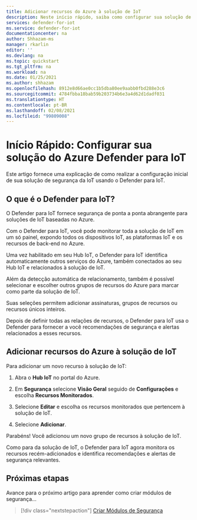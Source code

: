 ```yaml
---
title: Adicionar recursos do Azure à solução de IoT
description: Neste início rápido, saiba como configurar sua solução de IoT de ponta a ponta usando o Azure Defender para IoT.
services: defender-for-iot
ms.service: defender-for-iot
documentationcenter: na
author: Shhazam-ms
manager: rkarlin
editor: ''
ms.devlang: na
ms.topic: quickstart
ms.tgt_pltfrm: na
ms.workload: na
ms.date: 01/25/2021
ms.author: shhazam
ms.openlocfilehash: 8912e8d66ae0cc1b5dba80ee9aabb0fbd288e3c6
ms.sourcegitcommit: 4784fbba18bab59b203734b6e3a4d62d1dadf031
ms.translationtype: HT
ms.contentlocale: pt-BR
ms.lasthandoff: 02/08/2021
ms.locfileid: "99809008"
---
```

# <a name="quickstart-configure-your-azure-defender-for-iot-solution"></a>Início Rápido: Configurar sua solução do Azure Defender para IoT

Este artigo fornece uma explicação de como realizar a configuração inicial de sua solução de segurança da IoT usando o Defender para IoT.

## <a name="what-is-defender-for-iot"></a>O que é o Defender para IoT?

O Defender para IoT fornece segurança de ponta a ponta abrangente para soluções de IoT baseadas no Azure.

Com o Defender para IoT, você pode monitorar toda a solução de IoT em um só painel, expondo todos os dispositivos IoT, as plataformas IoT e os recursos de back-end no Azure.

Uma vez habilitado em seu Hub IoT, o Defender para IoT identifica automaticamente outros serviços do Azure, também conectados ao seu Hub IoT e relacionados à solução de IoT.

Além da detecção automática de relacionamento, também é possível selecionar e escolher outros grupos de recursos do Azure para marcar como parte da solução de IoT.

Suas seleções permitem adicionar assinaturas, grupos de recursos ou recursos únicos inteiros.

Depois de definir todas as relações de recursos, o Defender para IoT usa o Defender para fornecer a você recomendações de segurança e alertas relacionados a esses recursos.

## <a name="add-azure-resources-to-your-iot-solution"></a>Adicionar recursos do Azure à solução de IoT

Para adicionar um novo recurso à solução de IoT:

1. Abra o **Hub IoT** no portal do Azure.

1. Em **Segurança** selecione **Visão Geral** seguido de **Configurações** e escolha **Recursos Monitorados**.

1. Selecione **Editar** e escolha os recursos monitorados que pertencem à solução de IoT.

1. Selecione **Adicionar**.

Parabéns! Você adicionou um novo grupo de recursos à solução de IoT.

Como para da solução de IoT, o Defender para IoT agora monitora os recursos recém-adicionados e identifica recomendações e alertas de segurança relevantes.

## <a name="next-steps"></a>Próximas etapas

Avance para o próximo artigo para aprender como criar módulos de segurança...

> [!div class="nextstepaction"]
> [Criar Módulos de Segurança](quickstart-create-security-twin.md)
